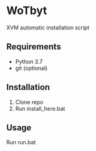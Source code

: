 # WoTbyt
XVM automatic installation script

## Requirements
- Python 3.7
- git (optional)

## Installation
1. Clone repo
2. Run install_here.bat

## Usage
Run run.bat
